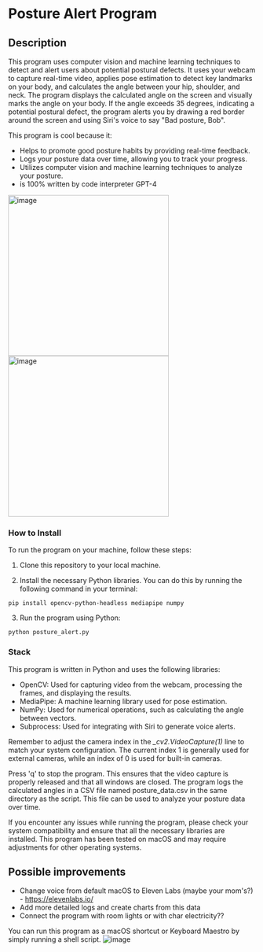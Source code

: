 # Posture Alert Program
## Description
This program uses computer vision and machine learning techniques to detect and alert users about potential postural defects. 
It uses your webcam to capture real-time video, applies pose estimation to detect key landmarks on your body, and calculates the angle between your hip, shoulder, and neck. 
The program displays the calculated angle on the screen and visually marks the angle on your body. 
If the angle exceeds 35 degrees, indicating a potential postural defect, the program alerts you by drawing a red border around the screen and using Siri's voice to say "Bad posture, Bob".

This program is cool because it:

- Helps to promote good posture habits by providing real-time feedback.
- Logs your posture data over time, allowing you to track your progress.
- Utilizes computer vision and machine learning techniques to analyze your posture.
- is 100% written by code interpreter GPT-4

<img width="327" alt="image" src="https://github.com/miekki-jerry/posture_recognition/assets/100033698/a2da320a-f07e-421f-923f-636c543497c7">
<img width="327" alt="image" src="https://github.com/miekki-jerry/posture_recognition/assets/100033698/99314e85-be2b-4f90-a68b-455874800bd2">


  
  
### How to Install
To run the program on your machine, follow these steps:

1. Clone this repository to your local machine.

2. Install the necessary Python libraries. You can do this by running the following command in your terminal:

```
pip install opencv-python-headless mediapipe numpy
```

3. Run the program using Python:
   
```
python posture_alert.py
```

### Stack
This program is written in Python and uses the following libraries:

- OpenCV: Used for capturing video from the webcam, processing the frames, and displaying the results.
- MediaPipe: A machine learning library used for pose estimation.
- NumPy: Used for numerical operations, such as calculating the angle between vectors.
- Subprocess: Used for integrating with Siri to generate voice alerts.

Remember to adjust the camera index in the *_cv2.VideoCapture(1)* line to match your system configuration. The current index 1 is generally used for external cameras, while an index of 0 is used for built-in cameras.

Press 'q' to stop the program. This ensures that the video capture is properly released and that all windows are closed. The program logs the calculated angles in a CSV file named posture_data.csv in the same directory as the script. This file can be used to analyze your posture data over time.

If you encounter any issues while running the program, please check your system compatibility and ensure that all the necessary libraries are installed. This program has been tested on macOS and may require adjustments for other operating systems.

## Possible improvements
- Change voice from default macOS to Eleven Labs (maybe your mom's?) - https://elevenlabs.io/
- Add more detailed logs and create charts from this data
- Connect the program with room lights or with char electricity??

You can run this program as a macOS shortcut or Keyboard Maestro by simply running a shell script.
![image](https://github.com/miekki-jerry/posture_recognition/assets/100033698/63174c2e-3260-41eb-b97b-79b2d2db7d8c)

